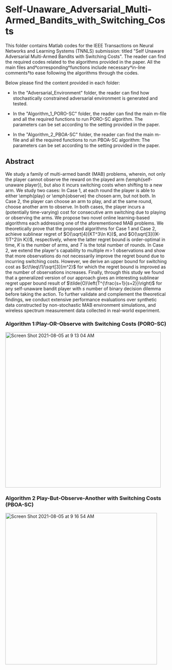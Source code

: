 # Self-Unaware_Adversarial_Multi-Armed_Bandits_with_Switching_Costs

This folder contains Matlab codes for the IEEE Transactions on Neural 
Networks and Learning Systems (TNNLS) submission: 
titled "Self Unaware Adversarial Multi-Armed Bandits with Switching Costs". 
The reader can find the required codes related to the algorithms provided in the paper. All the main 
files and†corresponding†functions include necessary†in-line comments†to 
ease following the algorithms through the codes. 

Below please find the content provided in each folder:

- In the "Adversarial_Environment" folder, the reader can find how 
stochastically constrained adversarial environment is generated and 
tested. 

- In the "Algorithm_1_PORO-SC" folder, the reader can find the main 
m-file and all the required functions to run PORO-SC algorithm. The 
parameters can be set according to the setting provided in the paper. 

- In the "Algorithm_2_PBOA-SC" folder, the reader can find the main 
m-file and all the required functions to run PBOA-SC algorithm: The 
parameters can be set according to the setting provided in the paper. 

## Abstract
We study a family of multi-armed bandit (MAB) problems, wherein, not only the player cannot observe the reward on the played arm (\emph{self-unaware player}), but also it incurs switching costs when shifting to a new arm.
We study two cases: 
In Case 1, at each round the player is able to either \emph{play} or \emph{observe} the chosen arm, but not both.
In Case 2, the player can choose an arm to play, and at the same round, choose another arm to observe. 
In both cases, the player incurs a (potentially time-varying) cost for consecutive arm switching due to playing or observing the arms.
We propose two novel online learning-based algorithms each addressing one of the aforementioned MAB problems.
We theoretically prove that the proposed algorithms for Case 1 and Case 2, achieve sublinear regret of $O(\sqrt[4]{KT^3\ln K})$, and $O(\sqrt[3]{(K-1)T^2\ln K})$, respectively, where the latter regret bound is order-optimal in time, $K$ is the number of arms, and $T$ is the total number of rounds.
In Case 2, we extend the player's capability to multiple $m\!>\!1$ observations and show that more observations do not necessarily improve the regret bound due to incurring switching costs.
However, we derive an upper bound for switching cost as $c\!\leq\!1/\sqrt[3]{m^2}$ for which the regret bound is improved as the number of observations increases.
Finally, through this study we found that a generalized version of our approach gives an interesting sublinear regret upper bound result of $\tilde{O}\left(T^{\frac{s+1}{s+2}}\right)$ for any self-unaware bandit player with $s$ number of binary decision dilemma before taking the action.
To further validate and complement the theoretical findings, we conduct extensive performance evaluations over synthetic data constructed by non-stochastic MAB environment simulations, and wireless spectrum measurement data collected in real-world experiment.

### Algorithm 1:Play-OR-Observe with Switching Costs (PORO-SC)

<img width="484" alt="Screen Shot 2021-08-05 at 9 13 04 AM" src="https://user-images.githubusercontent.com/75192031/128355829-f8b31cea-761c-471c-a406-64adc239ec67.png">

### Algorithm 2 Play-But-Observe-Another with Switching Costs (PBOA-SC)

<img width="472" alt="Screen Shot 2021-08-05 at 9 16 54 AM" src="https://user-images.githubusercontent.com/75192031/128356294-1d67aed9-69d5-4aa2-a8d0-949a4c69520d.png">
